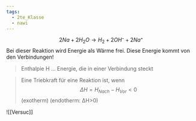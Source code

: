 ```yaml
---
tags:
  - 2te_Klasse
  - nawi
---
```

$$2Na+2H_{2}O→H_{2}+2OH⁻+2Na⁺$$
Bei dieser Reaktion wird Energie als Wärme frei.
Diese Energie kommt von den Verbindungen!

> Enthalpie H ... Energie, die in einer Verbindung steckt

> Eine Triebkraft für eine Reaktion ist, wenn $$ΔH=H_{Nach}-H_{Vor}<0$$ (exotherm) (endotherm: ΔH>0)

![[Versuc]]
